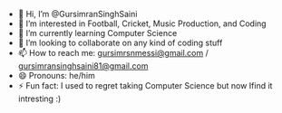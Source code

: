 - 👋 Hi, I’m @GursimranSinghSaini
- 👀 I’m interested in Football, Cricket, Music Production, and Coding
- 🌱 I’m currently learning Computer Science 
- 💞️ I’m looking to collaborate on any kind of coding stuff
- 📫 How to reach me: gursimrsnmessi@gmail.com / gursimransinghsaini81@gmail.com
- 😄 Pronouns: he/him
- ⚡ Fun fact: I used to regret taking Computer Science but now Ifind it intresting :)

<!---
GursimranSinghSaini/GursimranSinghSaini is a ✨ special ✨ repository because its `README.md` (this file) appears on your GitHub profile.
You can click the Preview link to take a look at your changes.
--->
